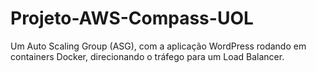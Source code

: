 # Projeto-AWS-Compass-UOL
Um Auto Scaling Group (ASG), com a aplicação WordPress rodando em containers Docker, direcionando o tráfego para um Load Balancer.
